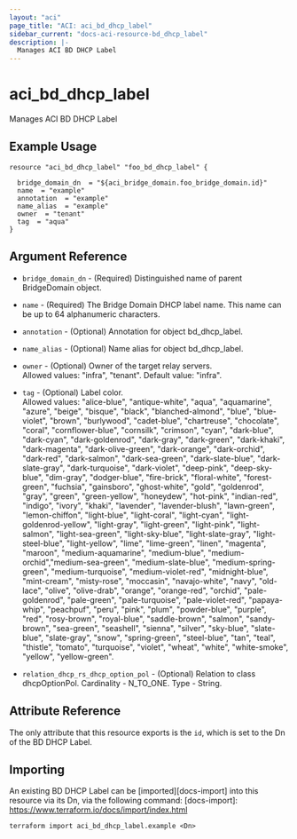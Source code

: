 ```yaml
---
layout: "aci"
page_title: "ACI: aci_bd_dhcp_label"
sidebar_current: "docs-aci-resource-bd_dhcp_label"
description: |-
  Manages ACI BD DHCP Label
---
```


# aci_bd_dhcp_label

Manages ACI BD DHCP Label

## Example Usage

```hcl
resource "aci_bd_dhcp_label" "foo_bd_dhcp_label" {

  bridge_domain_dn  = "${aci_bridge_domain.foo_bridge_domain.id}"
  name  = "example"
  annotation  = "example"
  name_alias  = "example"
  owner  = "tenant"
  tag  = "aqua"
}
```

## Argument Reference

- `bridge_domain_dn` - (Required) Distinguished name of parent BridgeDomain object.
- `name` - (Required) The Bridge Domain DHCP label name. This name can be up to 64 alphanumeric characters.
- `annotation` - (Optional) Annotation for object bd_dhcp_label.
- `name_alias` - (Optional) Name alias for object bd_dhcp_label.
- `owner` - (Optional) Owner of the target relay servers.  
  Allowed values: "infra", "tenant". Default value: "infra".
- `tag` - (Optional) Label color.  
  Allowed values: "alice-blue", "antique-white", "aqua", "aquamarine", "azure", "beige", "bisque", "black", "blanched-almond", "blue", "blue-violet", "brown", "burlywood", "cadet-blue", "chartreuse", "chocolate", "coral", "cornflower-blue", "cornsilk", "crimson", "cyan", "dark-blue", "dark-cyan", "dark-goldenrod", "dark-gray", "dark-green", "dark-khaki", "dark-magenta", "dark-olive-green", "dark-orange", "dark-orchid", "dark-red", "dark-salmon", "dark-sea-green", "dark-slate-blue", "dark-slate-gray", "dark-turquoise", "dark-violet", "deep-pink", "deep-sky-blue", "dim-gray", "dodger-blue", "fire-brick", "floral-white", "forest-green", "fuchsia", "gainsboro", "ghost-white", "gold", "goldenrod", "gray", "green", "green-yellow", "honeydew", "hot-pink", "indian-red", "indigo", "ivory", "khaki", "lavender", "lavender-blush", "lawn-green", "lemon-chiffon", "light-blue", "light-coral", "light-cyan", "light-goldenrod-yellow", "light-gray", "light-green", "light-pink", "light-salmon", "light-sea-green", "light-sky-blue", "light-slate-gray", "light-steel-blue", "light-yellow", "lime", "lime-green", "linen", "magenta", "maroon", "medium-aquamarine", "medium-blue", "medium-orchid","medium-sea-green", "medium-slate-blue", "medium-spring-green", "medium-turquoise", "medium-violet-red", "midnight-blue", "mint-cream", "misty-rose", "moccasin", "navajo-white", "navy", "old-lace", "olive", "olive-drab", "orange", "orange-red", "orchid", "pale-goldenrod", "pale-green", "pale-turquoise", "pale-violet-red", "papaya-whip", "peachpuf", "peru", "pink", "plum", "powder-blue", "purple", "red", "rosy-brown", "royal-blue", "saddle-brown", "salmon", "sandy-brown", "sea-green", "seashell", "sienna", "silver", "sky-blue", "slate-blue", "slate-gray", "snow", "spring-green", "steel-blue", "tan", "teal", "thistle", "tomato", "turquoise", "violet", "wheat", "white", "white-smoke", "yellow", "yellow-green".

- `relation_dhcp_rs_dhcp_option_pol` - (Optional) Relation to class dhcpOptionPol. Cardinality - N_TO_ONE. Type - String.

## Attribute Reference

The only attribute that this resource exports is the `id`, which is set to the
Dn of the BD DHCP Label.

## Importing

An existing BD DHCP Label can be [imported][docs-import] into this resource via its Dn, via the following command:
[docs-import]: https://www.terraform.io/docs/import/index.html

```
terraform import aci_bd_dhcp_label.example <Dn>
```
